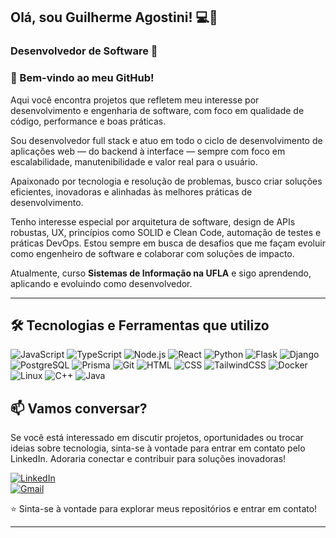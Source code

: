 ## Olá, sou Guilherme Agostini! 💻🎸

### Desenvolvedor de Software  🚀

### 👋 Bem-vindo ao meu GitHub! 

Aqui você encontra projetos que refletem meu interesse por desenvolvimento e engenharia de software, com foco em qualidade de código, performance e boas práticas.

Sou desenvolvedor full stack e atuo em todo o ciclo de desenvolvimento de aplicações web — do backend à interface — sempre com foco em escalabilidade, manutenibilidade e valor real para o usuário.

Apaixonado por tecnologia e resolução de problemas, busco criar soluções eficientes, inovadoras e alinhadas às melhores práticas de desenvolvimento.

Tenho interesse especial por arquitetura de software, design de APIs robustas, UX, princípios como SOLID e Clean Code, automação de testes e práticas DevOps. Estou sempre em busca de desafios que me façam evoluir como engenheiro de software e colaborar com soluções de impacto.

Atualmente, curso **Sistemas de Informação na UFLA** e sigo aprendendo, aplicando e evoluindo como desenvolvedor.



---

## 🛠️ Tecnologias e Ferramentas que utilizo

![JavaScript](https://img.shields.io/badge/JavaScript-F7DF1E?style=for-the-badge&logo=javascript&logoColor=black)
![TypeScript](https://img.shields.io/badge/TypeScript-3178C6?style=for-the-badge&logo=typescript&logoColor=white)
![Node.js](https://img.shields.io/badge/Node.js-339933?style=for-the-badge&logo=node.js&logoColor=white)
![React](https://img.shields.io/badge/React-61DAFB?style=for-the-badge&logo=react&logoColor=black)
![Python](https://img.shields.io/badge/Python-3776AB?style=for-the-badge&logo=python&logoColor=white)
![Flask](https://img.shields.io/badge/Flask-000000?style=for-the-badge&logo=flask&logoColor=white)
![Django](https://img.shields.io/badge/Django-092E20?style=for-the-badge&logo=django&logoColor=white)
![PostgreSQL](https://img.shields.io/badge/PostgreSQL-4169E1?style=for-the-badge&logo=postgresql&logoColor=white)
![Prisma](https://img.shields.io/badge/Prisma-2D3748?style=for-the-badge&logo=prisma&logoColor=white)
![Git](https://img.shields.io/badge/Git-F05032?style=for-the-badge&logo=git&logoColor=white)
![HTML](https://img.shields.io/badge/HTML-E34F26?style=for-the-badge&logo=html5&logoColor=white)
![CSS](https://img.shields.io/badge/CSS-1572B6?style=for-the-badge&logo=css3&logoColor=white)
![TailwindCSS](https://img.shields.io/badge/Tailwind_CSS-06B6D4?style=for-the-badge&logo=tailwind-css&logoColor=white)
![Docker](https://img.shields.io/badge/Docker-2496ED?style=for-the-badge&logo=docker&logoColor=white)
![Linux](https://img.shields.io/badge/Linux-FCC624?style=for-the-badge&logo=linux&logoColor=black)
![C++](https://img.shields.io/badge/C%2B%2B-00599C?style=for-the-badge&logo=c%2B%2B&logoColor=white)
![Java](https://img.shields.io/badge/Java-ED8B00?style=for-the-badge&logo=openjdk&logoColor=white)



## 📫 Vamos conversar?
Se você está interessado em discutir projetos, oportunidades ou trocar ideias sobre tecnologia, sinta-se à vontade para entrar em contato pelo LinkedIn. Adoraria conectar e contribuir para soluções inovadoras!

[![LinkedIn](https://img.shields.io/badge/LinkedIn-0077B5?style=for-the-badge&logo=linkedin&logoColor=white)](https://linkedin.com/in/guilherme-agostini)  
[![Gmail](https://img.shields.io/badge/Gmail-D14836?style=for-the-badge&logo=gmail&logoColor=white)](mailto:agostini.dev@gmail.com)


  

⭐️ Sinta-se à vontade para explorar meus repositórios e entrar em contato!  
            
---

